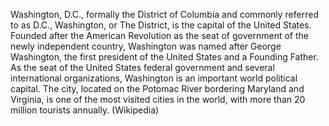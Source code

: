 Washington, D.C., formally the District of Columbia and commonly referred to as D.C., Washington, or The District, is the capital of the United States. Founded after the American Revolution as the seat of government of the newly independent country, Washington was named after George Washington, the first president of the United States and a Founding Father. As the seat of the United States federal government and several international organizations, Washington is an important world political capital. The city, located on the Potomac River bordering Maryland and Virginia, is one of the most visited cities in the world, with more than 20 million tourists annually. (Wikipedia)
